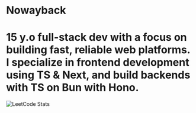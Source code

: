 # Nowayback
# 15 y.o full-stack dev with a focus on building fast, reliable web platforms. I specialize in frontend development using TS & Next, and build backends with TS on Bun with Hono.
![LeetCode Stats](https://leetcard.jacoblin.cool/duesti?theme=dark&font=JetBrains%20Mono)
